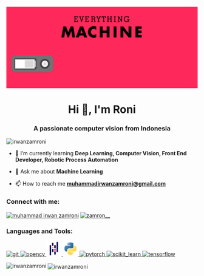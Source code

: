 <p><img align="center" alat="gif" src="https://github.com/IrwanZamroni/IrwanZamroni/blob/main/4NjS.gif" width="1000"  /><p>
<h1 align="center">Hi 👋, I'm Roni</h1>


<h3 align="center">A passionate computer vision from Indonesia</h3>

<p align="left"> <img src="https://komarev.com/ghpvc/?username=irwanzamroni&label=Profile%20views&color=0e75b6&style=flat" alt="irwanzamroni" /> </p>

- 🌱 I’m currently learning **Deep Learning, Computer Vision, Front End Developer, Robotic Process Automation**

- 💬 Ask me about **Machine Learning**

- 📫 How to reach me **muhammadirwanzamroni@gmail.com**



<h3 align="left">Connect with me:</h3>
<p align="left">
<a href="https://linkedin.com/in/Muhammad Irwan Zamroni" target="blank"><img align="center" src="https://raw.githubusercontent.com/rahuldkjain/github-profile-readme-generator/master/src/images/icons/Social/linked-in-alt.svg" alt="muhammad irwan zamroni" height="30" width="40" /></a>
<a href="https://instagram.com/zamron__" target="blank"><img align="center" src="https://raw.githubusercontent.com/rahuldkjain/github-profile-readme-generator/master/src/images/icons/Social/instagram.svg" alt="zamron__" height="30" width="40" /></a>
</p>

<h3 align="left">Languages and Tools:</h3>
<p align="left"> <a href="https://git-scm.com/" target="_blank" rel="noreferrer"> <img src="https://www.vectorlogo.zone/logos/git-scm/git-scm-icon.svg" alt="git" width="40" height="40"/> </a> <a href="https://opencv.org/" target="_blank" rel="noreferrer"> <img src="https://www.vectorlogo.zone/logos/opencv/opencv-icon.svg" alt="opencv" width="40" height="40"/> </a> <a href="https://pandas.pydata.org/" target="_blank" rel="noreferrer"> <img src="https://raw.githubusercontent.com/devicons/devicon/2ae2a900d2f041da66e950e4d48052658d850630/icons/pandas/pandas-original.svg" alt="pandas" width="40" height="40"/> </a> <a href="https://www.python.org" target="_blank" rel="noreferrer"> <img src="https://raw.githubusercontent.com/devicons/devicon/master/icons/python/python-original.svg" alt="python" width="40" height="40"/> </a> <a href="https://pytorch.org/" target="_blank" rel="noreferrer"> <img src="https://www.vectorlogo.zone/logos/pytorch/pytorch-icon.svg" alt="pytorch" width="40" height="40"/> </a> <a href="https://scikit-learn.org/" target="_blank" rel="noreferrer"> <img src="https://upload.wikimedia.org/wikipedia/commons/0/05/Scikit_learn_logo_small.svg" alt="scikit_learn" width="40" height="40"/> </a> <a href="https://www.tensorflow.org" target="_blank" rel="noreferrer"> <img src="https://www.vectorlogo.zone/logos/tensorflow/tensorflow-icon.svg" alt="tensorflow" width="40" height="40"/> </a> </p>

<p><img align="left" src="https://github-readme-stats.vercel.app/api/top-langs?username=irwanzamroni&show_icons=true&locale=en&layout=compact" alt="irwanzamroni" /></p>

<p>&nbsp;<img align="center" src="https://github-readme-stats.vercel.app/api?username=irwanzamroni&show_icons=true&locale=en" alt="irwanzamroni" /></p>
